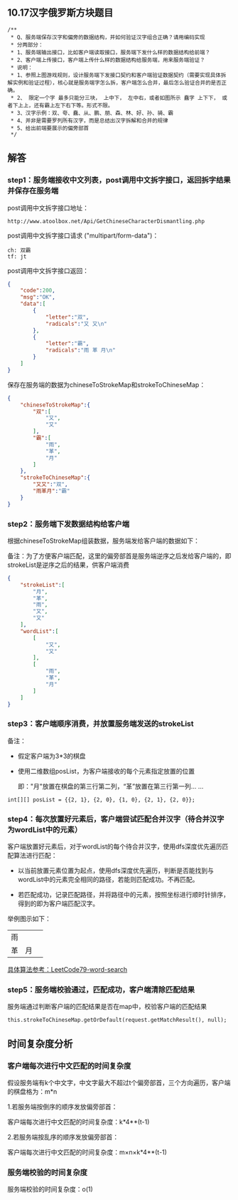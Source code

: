 ## 10.17汉字俄罗斯方块题目

```
/**
 * Q、服务端保存汉字和偏旁的数据结构，并如何验证汉字组合正确？请用编码实现
 * 分两部分：
 * 1、服务端输出接口，比如客户端读取接口，服务端下发什么样的数据结构给前端？
 * 2、客户端上传接口，客户端上传什么样的数据结构给服务端，用来服务端验证？
 * 说明：
 * 1、参照上图游戏规则，设计服务端下发接口契约和客户端验证数据契约（需要实现具体拆解实例和验证过程），核心就是服务端字怎么拆，客户端怎么合并，最后怎么验证合并的是否正确。
 * 2、 限定一个字 最多只能分三块， 上中下， 左中右，或者如图所示 蠢字 上下下， 或者下上上，还有霸上左下右下等。形式不限。
 * 3、汉字示例：双、夸、蠢、从、鹏、朋、森、林、好、孙、骑、霸
 * 4、并非是需要罗列所有汉字，而是总结出汉字拆解和合并的规律
 * 5、给出前端要展示的偏旁部首
 */
```

## 解答

### step1：服务端接收中文列表，post调用中文拆字接口，返回拆字结果并保存在服务端

post调用中文拆字接口地址：

```
http://www.atoolbox.net/Api/GetChineseCharacterDismantling.php
```

post调用中文拆字接口请求 ("multipart/form-data")：

```
ch: 双霸
tf: jt
```

post调用中文拆字接口返回：

```json
{
    "code":200,
    "msg":"OK",
    "data":[
        {
            "letter":"双",
            "radicals":"又 又\n"
        },
        {
            "letter":"霸",
            "radicals":"雨 革 月\n"
        }
    ]
}
```

保存在服务端的数据为chineseToStrokeMap和strokeToChineseMap：

```json
{
    "chineseToStrokeMap":{
        "双":[
            "又",
            "又"
        ],
        "霸":[
            "雨",
            "革",
            "月"
        ]
    },
    "strokeToChineseMap":{
        "又又":"双",
        "雨革月":"霸"
    }
}
```

### step2：服务端下发数据结构给客户端

根据chineseToStrokeMap组装数据，服务端发给客户端的数据如下：

备注：为了方便客户端匹配，这里的偏旁部首是服务端逆序之后发给客户端的，即strokeList是逆序之后的结果，供客户端消费

```json
{
    "strokeList":[
        "月",
        "革",
        "雨",
        "又",
        "又"
    ],
    "wordList":[
        [
            "又",
            "又"
        ],
        [
            "雨",
            "革",
            "月"
        ]
    ]
}
```

### step3：客户端顺序消费，并放置服务端发送的strokeList

备注：

- 假定客户端为3*3的棋盘

- 使用二维数组posList，为客户端接收的每个元素指定放置的位置

  即："月"放置在棋盘的第三行第二列，“革”放置在第三行第一列... ...

```
int[][] posList = {{2, 1}, {2, 0}, {1, 0}, {2, 1}, {2, 0}};
```

### step4：每次放置好元素后，客户端尝试匹配合并汉字（待合并汉字为wordList中的元素）

客户端放置好元素后，对于wordList的每个待合并汉字，使用dfs深度优先遍历匹配算法进行匹配：

- 以当前放置元素位置为起点，使用dfs深度优先遍历，判断是否能找到与wordList中的元素完全相同的路径，若能则匹配成功。不再匹配。

- 若匹配成功，记录匹配路径，并将路径中的元素，按照坐标进行顺时针排序，得到的即为客户端匹配汉字。

举例图示如下：

|      |      |      |
| ---- | ---- | ---- |
| 雨   |      |      |
| 革   | 月   |      |

[具体算法参考：LeetCode79-word-search](https://leetcode.com/problems/word-search/)

### step5：服务端校验通过，匹配成功，客户端清除匹配结果

服务端通过判断客户端的匹配结果是否在map中，校验客户端的匹配结果

```
this.strokeToChineseMap.getOrDefault(request.getMatchResult(), null);
```



## 时间复杂度分析

### 客户端每次进行中文匹配的时间复杂度

假设服务端有k个中文字，中文字最大不超过t个偏旁部首，三个方向遍历，客户端的棋盘格为：m*n

1.若服务端按倒序的顺序发放偏旁部首：

客户端每次进行中文匹配的时间复杂度：k*4**(t-1)

 2.若服务端按乱序的顺序发放偏旁部首：

客户端每次进行中文匹配的时间复杂度：m×n×k*4**(t-1)

### 服务端校验的时间复杂度

服务端校验的时间复杂度：o(1)

